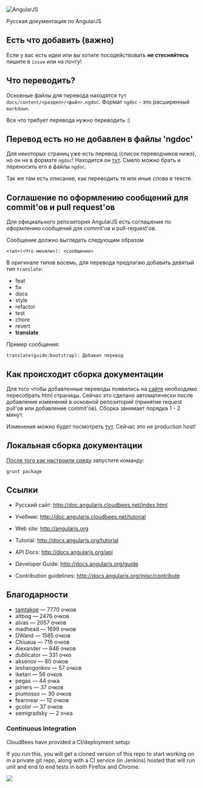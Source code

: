 ![AngularJS](http://angularjs.org/img/AngularJS-large.png)

Русская документация по AngularJS

Есть что добавить (важно)
---------

Если у вас есть идеи или вы хотите посодействовать **не стесняйтесь**
пишите в `issue` или на почту!

Что переводить?
---------
Основные файлы для перевода находятся тут `docs/content/<раздел>/<файл>.ngdoc`.
Формат `ngdoc` - это расширенный `markdown`.

Все что требует перевода нужно переводить :)

Перевод есть но не добавлен в файлы 'ngdoc'
---------
Для некоторых страниц уже есть перевод (список переводчиков ниже), но он не в формате `ngdoc`!
Находится он [тут](https://github.com/maksimr/docs.angularjs.ru/wiki). Смело можно брать и переносить его в
файлы `ngdoc`.

Так же там есть описание, как переводить те или иные слова в тексте.

Соглашение по оформлению сообщений для commit'ов и pull request'ов
---------
Для официального репозитория AngularJS есть соглашение по
оформлению сообщений для commit'ов и pull-request'ов.

Сообщение должно выглядеть следующим образом

    <тип>(<Что меняли>): <сообщение>

В оригинале типов восемь, для перевода предлагаю добавить девятый тип `translate`:

* feat
* fix
* docs
* style
* refactor
* test
* chore
* revert
* **translate**

Пример сообщения:

    translate(guide:bootstrap): Добавил перевод


Как происходит сборка документации
---------
Для того чтобы добавленные переводы появились на [сайте](http://doc.angularjs.cloudbees.net/index.html)
необходимо пересобрать html страницы. Сейчас это сделано автоматически после
добавления изменений в основной репозиторий (принятие request pull'ов или добавление commit'ов).
Сборка занимает порядка 1 - 2 минут.

Изменения можно будет посмотреть [тут](http://doc.angularjs.cloudbees.net/index.html).
Сейчас это не production host!

Локальная сборка документации
---------

[После того как настроили среду](http://docs.angularjs.org/misc/contribute) запустите команду:

    grunt package

Ссылки
---------

* Русский сайт: http://doc.angularjs.cloudbees.net/index.html
* Учебник: http://doc.angularjs.cloudbees.net/tutorial

* Web site: http://angularjs.org
* Tutorial: http://docs.angularjs.org/tutorial
* API Docs: http://docs.angularjs.org/api
* Developer Guide: http://docs.angularjs.org/guide
* Contribution guidelines: http://docs.angularjs.org/misc/contribute

Благодарности
---------

 + [tamtakoe](https://github.com/tamtakoe) — 7770 очков
 + altbog — 2476 очков
 + alvas — 2057 очков
 + madhead — 1699 очков
 + DWand — 1585 очков
 + Chiuaua — 716 очков
 + Alexander — 646 очков
 + dublicator — 331 очко
 + aksenov — 80 очков
 + leshaogonkov — 57 очков
 + iketari — 56 очков
 + pegas — 44 очка
 + jalners — 37 очков
 + piumosso — 30 очков
 + fearmear — 12 очков
 + gcolor — 37 очков
 + semigradsky — 2 очка

### Continuous Integration

CloudBees have provided a CI/deployment setup:


If you run this, you will get a cloned version of this repo to start working on in a private git repo,
along with a CI service (in Jenkins) hosted that will run unit and end to end tests in both Firefox and Chrome.

<a href="https://grandcentral.cloudbees.com/?CB_clickstart=https://raw.github.com/CloudBees-community/angular-js-clickstart/master/clickstart.json"><img src="https://d3ko533tu1ozfq.cloudfront.net/clickstart/deployInstantly.png"/></a>
